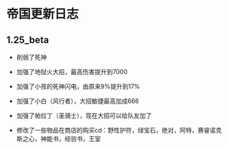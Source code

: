 帝国更新日志  
====

1.25_beta  
------- 
* 削弱了死神

* 加强了地狱火大招，最高伤害提升到7000
* 加强了小孩的死神闪电，由原来9%提升到17%
* 加强了小白（风行者），大招敏捷最高加成666
* 加强了帕拉丁（圣骑士），现在大招可以给队友加了

* 修改了一些物品在商店的购买cd：野性护符，绿宝石，绝对，阿特，赛睿诺克斯之心，神能书，经验书，王室

